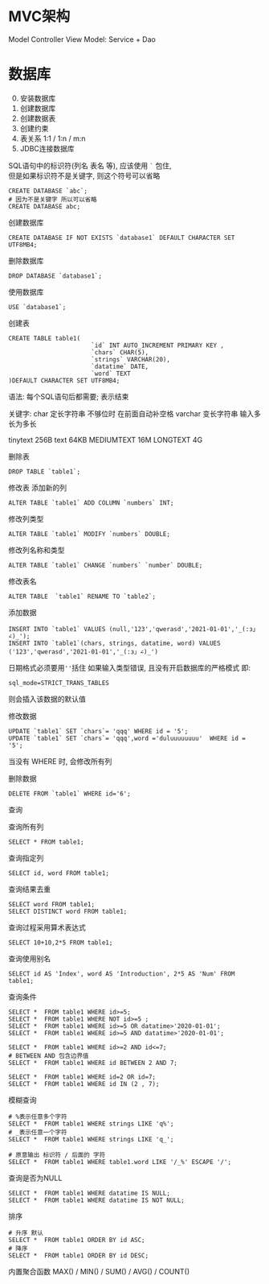 # MVC架构
Model Controller View
Model: Service + Dao

# 数据库
0. 安装数据库
1. 创建数据库
2. 创建数据表
3. 创建约束
4. 表关系 1:1 / 1:n / m:n
5. JDBC连接数据库

SQL语句中的标识符(列名 表名 等), 应该使用 <code>`</code> 包住,  
但是如果标识符不是关键字, 则这个符号可以省略
```mysql
CREATE DATABASE `abc`;
# 因为不是关键字 所以可以省略
CREATE DATABASE abc;
```

创建数据库
```mysql
CREATE DATABASE IF NOT EXISTS `database1` DEFAULT CHARACTER SET UTF8MB4;
```

删除数据库
```mysql
DROP DATABASE `database1`;
```

使用数据库
```mysql
USE `database1`;
```

创建表
```mysql
CREATE TABLE table1(
                       `id` INT AUTO_INCREMENT PRIMARY KEY ,
                       `chars` CHAR(5),
                       `strings` VARCHAR(20),
                       `datatime` DATE,
                       `word` TEXT
)DEFAULT CHARACTER SET UTF8MB4;
```

语法:
每个SQL语句后都需要; 表示结束

关键字:
char 定长字符串 不够位时 在前面自动补空格
varchar 变长字符串 输入多长为多长

tinytext 256B
text 64KB
MEDIUMTEXT 16M
LONGTEXT 4G

删除表
```mysql
DROP TABLE `table1`;
```

修改表
添加新的列
```mysql
ALTER TABLE `table1` ADD COLUMN `numbers` INT;
```
修改列类型
```mysql
ALTER TABLE `table1` MODIFY `numbers` DOUBLE;
```

修改列名称和类型
```mysql
ALTER TABLE `table1` CHANGE `numbers` `number` DOUBLE;
```

修改表名
```mysql
ALTER TABLE  `table1` RENAME TO `table2`;
```

添加数据
```mysql
INSERT INTO `table1` VALUES (null,'123','qwerasd','2021-01-01','_(:з」∠)_');
INSERT INTO `table1`(chars, strings, datatime, word) VALUES ('123','qwerasd','2021-01-01','_(:з」∠)_')
```
日期格式必须要用`''`括住
如果输入类型错误, 且没有开启数据库的严格模式
即:
```
sql_mode=STRICT_TRANS_TABLES 
```
则会插入该数据的默认值


修改数据
```mysql
UPDATE `table1` SET `chars`= 'qqq' WHERE id = '5';
UPDATE `table1` SET `chars`= 'qqq',word ='duluuuuuuuu'  WHERE id = '5';
```
当没有 WHERE 时, 会修改所有列

删除数据
```mysql
DELETE FROM `table1` WHERE id='6';
```

查询

查询所有列
```mysql
SELECT * FROM table1;
```

查询指定列
```mysql
SELECT id, word FROM table1;
```

查询结果去重
```mysql
SELECT word FROM table1;
SELECT DISTINCT word FROM table1;
```

查询过程采用算术表达式
```mysql
SELECT 10+10,2*5 FROM table1;
```

查询使用别名
```mysql
SELECT id AS 'Index', word AS 'Introduction', 2*5 AS 'Num' FROM table1;
```

查询条件
```mysql
SELECT *  FROM table1 WHERE id>=5;
SELECT *  FROM table1 WHERE NOT id>=5 ;
SELECT *  FROM table1 WHERE id>=5 OR datatime>'2020-01-01';
SELECT *  FROM table1 WHERE id>=5 AND datatime>'2020-01-01';
```

```mysql
SELECT *  FROM table1 WHERE id>=2 AND id<=7;
# BETWEEN AND 包含边界值
SELECT *  FROM table1 WHERE id BETWEEN 2 AND 7;
```

```mysql
SELECT *  FROM table1 WHERE id=2 OR id=7;
SELECT *  FROM table1 WHERE id IN (2 , 7);
```

模糊查询
```mysql
# %表示任意多个字符
SELECT *  FROM table1 WHERE strings LIKE 'q%';
# _表示任意一个字符
SELECT *  FROM table1 WHERE strings LIKE 'q_';
```

```mysql
# 原意输出 标识符 / 后面的 字符
SELECT *  FROM table1 WHERE table1.word LIKE '/_%' ESCAPE '/';
```

查询是否为NULL
```mysql
SELECT *  FROM table1 WHERE datatime IS NULL;
SELECT *  FROM table1 WHERE datatime IS NOT NULL;
```

排序
```mysql
# 升序 默认
SELECT *  FROM table1 ORDER BY id ASC;
# 降序
SELECT *  FROM table1 ORDER BY id DESC;
```

内置聚合函数
MAX() / MIN() / SUM() / AVG() / COUNT()


